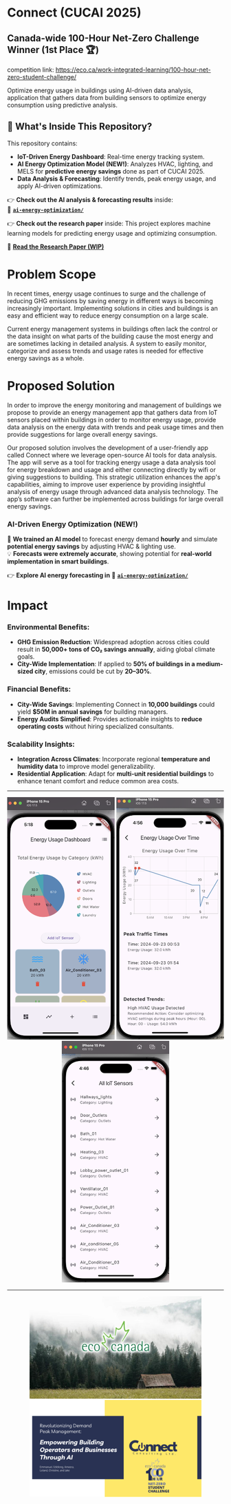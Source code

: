 # Connect (CUCAI 2025)
## Canada-wide 100-Hour Net-Zero Challenge Winner (1st Place 🏆)
competition link: https://eco.ca/work-integrated-learning/100-hour-net-zero-student-challenge/

Optimize energy usage in buildings using AI-driven data analysis, application that gathers data from building sensors to optimize energy consumption using predictive analysis.


## 📌 **What's Inside This Repository?**
This repository contains:
- **IoT-Driven Energy Dashboard**: Real-time energy tracking system.
- **AI Energy Optimization Model (NEW!)**: Analyzes HVAC, lighting, and MELS for **predictive energy savings** done as part of CUCAI 2025.
- **Data Analysis & Forecasting**: Identify trends, peak energy usage, and apply AI-driven optimizations.

👉 **Check out the AI analysis & forecasting results** inside:  
📁 **[`ai-energy-optimization/`](https://github.com/lelandsion/connect/tree/main/energy_optimization_ai/)**

👉 **Check out the research paper** inside:
This project explores machine learning models for predicting energy usage and optimizing consumption.

📄 **[Read the Research Paper (WIP)](https://docs.google.com/document/d/1jrwprvZoYLttL2sAlocMM_Sod2favZZmDmq5Auob6xg/edit?tab=t.0)**


# Problem Scope

In recent times, energy usage continues to surge and the challenge of reducing GHG emissions by saving energy in different ways is becoming increasingly important.
Implementing solutions in cities and buildings is an easy and efficient way to reduce energy consumption on a large scale.

Current energy management systems in buildings often lack the control or the data insight on what parts of the building cause the most energy and are sometimes lacking in detailed analysis. A system to easily monitor, categorize and assess trends and usage rates is needed for effective energy savings as a whole.

# Proposed Solution

In order to improve the energy monitoring and management of buildings we propose to provide an energy management app that gathers data from IoT sensors placed within buildings in order to monitor energy usage, provide data analysis on the energy data with trends and peak usage times and then provide suggestions for large overall energy savings.

Our proposed solution involves the development of a user-friendly app called Connect where we leverage open-source AI tools for data analysis. The app will serve as a tool for tracking energy usage a data analysis tool for energy breakdown and usage and either connecting directly by wifi or giving suggestions to building. This strategic utilization enhances the app's capabilities, aiming to improve user experience by providing insightful analysis of energy usage through advanced data analysis technology. The app’s software can further be implemented across buildings for large overall energy savings.

### **AI-Driven Energy Optimization (NEW!)**
🤖 **We trained an AI model** to forecast energy demand **hourly** and simulate **potential energy savings** by adjusting HVAC & lighting use.  
💡 **Forecasts were extremely accurate**, showing potential for **real-world implementation in smart buildings**.

👉 **Explore AI energy forecasting in** 📁 **[`ai-energy-optimization/`](https://github.com/lelandsion/connect/tree/main/energy_optimization_ai/)**

# **Impact**
### Environmental Benefits:
- **GHG Emission Reduction**: Widespread adoption across cities could result in **50,000+ tons of CO₂ savings annually**, aiding global climate goals.
- **City-Wide Implementation**: If applied to **50% of buildings in a medium-sized city**, emissions could be cut by **20–30%**.

### Financial Benefits:
- **City-Wide Savings**: Implementing Connect in **10,000 buildings** could yield **$50M in annual savings** for building managers.
- **Energy Audits Simplified**: Provides actionable insights to **reduce operating costs** without hiring specialized consultants.

### Scalability Insights:
- **Integration Across Climates**: Incorporate regional **temperature and humidity data** to improve model generalizability.
- **Residential Application**: Adapt for **multi-unit residential buildings** to enhance tenant comfort and reduce common area costs.

---

<div align="center">
  <img src="https://raw.githubusercontent.com/lelandsion/connect/main/images/Energy_Dashboard.png" alt="Screenshot from September 23, 2024" width="250" />
  <img src="https://raw.githubusercontent.com/lelandsion/connect/main/images/Data_Analysis_Screenshot_Edited.png" alt="Data Analysis Screenshot" width="250" />
  <img src="https://raw.githubusercontent.com/lelandsion/connect/main/images/Sensors_Edited.png" alt="Sensors Edited" width="250" />
</div>

---
<div align="center">
  <img src="https://raw.githubusercontent.com/lelandsion/connect/main/images/Eco_Canada_Website.jpeg" alt="Eco Canada Website" width="400" />
  <img src="https://raw.githubusercontent.com/lelandsion/connect/main/images/Group%209%20GHG%20emissions.png" alt="Group 9 GHG Emissions" width="400" />
</div>



